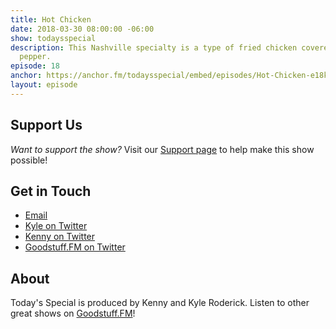 ```yaml
---
title: Hot Chicken
date: 2018-03-30 08:00:00 -06:00
show: todaysspecial
description: This Nashville specialty is a type of fried chicken covered in cayenne
  pepper.
episode: 18
anchor: https://anchor.fm/todaysspecial/embed/episodes/Hot-Chicken-e18klf/a-a2sm61
layout: episode
---
```




## Support Us
*Want to support the show?* Visit our [Support page](https://goodstuff.fm/support) to help make this show possible!

## Get in Touch
* [Email](mailto:kyle@goodstuff.fm)
* [Kyle on Twitter](http://twitter.com/dogburps)
* [Kenny on Twitter](http://twitter.com/pizzarobotics)
* [Goodstuff.FM on Twitter](http://twitter.com/goodstufffm)

## About
Today's Special is produced by Kenny and Kyle Roderick. Listen to other great shows on [Goodstuff.FM](http://goodstuff.fm/shows)!